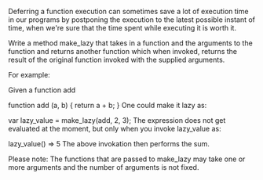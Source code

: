 Deferring a function execution can sometimes save a lot of execution time in our programs by postponing the execution to the latest possible instant of time, when we're sure that the time spent while executing it is worth it.

Write a method make_lazy that takes in a function and the arguments to the function and returns another function which when invoked, returns the result of the original function invoked with the supplied arguments.

For example:

Given a function add

function add (a, b) {
  return a + b;
}
One could make it lazy as:

var lazy_value = make_lazy(add, 2, 3);
The expression does not get evaluated at the moment, but only when you invoke lazy_value as:

lazy_value() => 5
The above invokation then performs the sum.

Please note: The functions that are passed to make_lazy may take one or more arguments and the number of arguments is not fixed.
